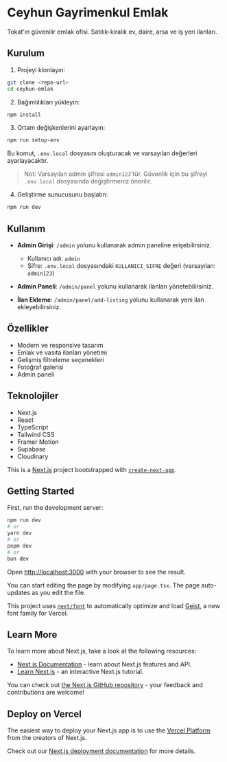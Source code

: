 # Ceyhun Gayrimenkul Emlak

Tokat'ın güvenilir emlak ofisi. Satılık-kiralık ev, daire, arsa ve iş yeri ilanları.

## Kurulum

1. Projeyi klonlayın:
```bash
git clone <repo-url>
cd ceyhun-emlak
```

2. Bağımlılıkları yükleyin:
```bash
npm install
```

3. Ortam değişkenlerini ayarlayın:
```bash
npm run setup-env
```
Bu komut, `.env.local` dosyasını oluşturacak ve varsayılan değerleri ayarlayacaktır.

> Not: Varsayılan admin şifresi `admin123`'tür. Güvenlik için bu şifreyi `.env.local` dosyasında değiştirmeniz önerilir.

4. Geliştirme sunucusunu başlatın:
```bash
npm run dev
```

## Kullanım

- **Admin Girişi**: `/admin` yolunu kullanarak admin paneline erişebilirsiniz.
  - Kullanıcı adı: `admin`
  - Şifre: `.env.local` dosyasındaki `KULLANICI_SIFRE` değeri (varsayılan: `admin123`)

- **Admin Paneli**: `/admin/panel` yolunu kullanarak ilanları yönetebilirsiniz.

- **İlan Ekleme**: `/admin/panel/add-listing` yolunu kullanarak yeni ilan ekleyebilirsiniz.

## Özellikler

- Modern ve responsive tasarım
- Emlak ve vasıta ilanları yönetimi
- Gelişmiş filtreleme seçenekleri
- Fotoğraf galerisi
- Admin paneli

## Teknolojiler

- Next.js
- React
- TypeScript
- Tailwind CSS
- Framer Motion
- Supabase
- Cloudinary

This is a [Next.js](https://nextjs.org) project bootstrapped with [`create-next-app`](https://nextjs.org/docs/app/api-reference/cli/create-next-app).

## Getting Started

First, run the development server:

```bash
npm run dev
# or
yarn dev
# or
pnpm dev
# or
bun dev
```

Open [http://localhost:3000](http://localhost:3000) with your browser to see the result.

You can start editing the page by modifying `app/page.tsx`. The page auto-updates as you edit the file.

This project uses [`next/font`](https://nextjs.org/docs/app/building-your-application/optimizing/fonts) to automatically optimize and load [Geist](https://vercel.com/font), a new font family for Vercel.

## Learn More

To learn more about Next.js, take a look at the following resources:

- [Next.js Documentation](https://nextjs.org/docs) - learn about Next.js features and API.
- [Learn Next.js](https://nextjs.org/learn) - an interactive Next.js tutorial.

You can check out [the Next.js GitHub repository](https://github.com/vercel/next.js) - your feedback and contributions are welcome!

## Deploy on Vercel

The easiest way to deploy your Next.js app is to use the [Vercel Platform](https://vercel.com/new?utm_medium=default-template&filter=next.js&utm_source=create-next-app&utm_campaign=create-next-app-readme) from the creators of Next.js.

Check out our [Next.js deployment documentation](https://nextjs.org/docs/app/building-your-application/deploying) for more details.
